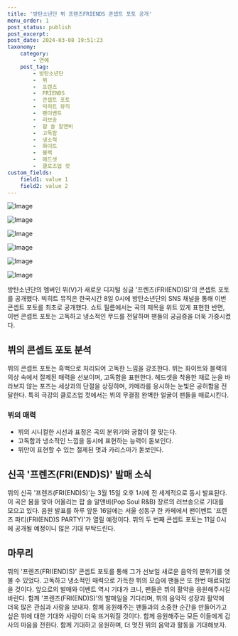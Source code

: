 ```yaml
---
title: '방탄소년단 뷔 프렌즈FRIENDS 콘셉트 포토 공개'
menu_order: 1
post_status: publish
post_excerpt: 
post_date: 2024-03-08 19:51:23
taxonomy:
    category:
        - 연예
    post_tag:
        - 방탄소년단
        -  뷔
        -  프렌즈
        -  FRIENDS
        -  콘셉트 포토
        -  빅히트 뮤직
        -  팬이벤트
        -  러브송
        -  팝 솔 알앤비
        -  고독함
        -  냉소적
        -  화이트
        -  블랙
        -  헤드셋
        -  클로즈업 컷
custom_fields:
    field1: value 1
    field2: value 2
---
```


![Image](https://ssl.pstatic.net/mimgnews/image/009/2024/03/08/0005269166_001_20240308082801012.jpg?type=w540)

![Image](https://mimgnews.pstatic.net/image/009/2024/03/08/0005269166_002_20240308082801058.jpg?type=w540)

![Image](https://ssl.pstatic.net/mimgnews/image/009/2024/03/08/0005269166_003_20240308082801110.jpg?type=w540)

![Image](https://mimgnews.pstatic.net/image/009/2024/03/08/0005269166_004_20240308082801165.jpg?type=w540)

![Image](https://ssl.pstatic.net/mimgnews/image/009/2024/03/08/0005269166_005_20240308082801209.jpg?type=w540)

![Image](https://mimgnews.pstatic.net/image/009/2024/03/08/0005269166_006_20240308082801257.jpg?type=w540)

방탄소년단의 멤버인 뷔(V)가 새로운 디지털 싱글 '프렌즈(FRI(END)S)'의 콘셉트 포토를 공개했다. 빅히트 뮤직은 한국시간 8일 0시에 방탄소년단의 SNS 채널을 통해 이번 콘셉트 포토를 최초로 공개했다. 쇼트 필름에서는 곡의 제목을 위트 있게 표현한 반면, 이번 콘셉트 포토는 고독하고 냉소적인 무드를 전달하며 팬들의 궁금증을 더욱 가중시켰다.
## 뷔의 콘셉트 포토 분석
뷔의 콘셉트 포토는 흑백으로 처리되어 고독한 느낌을 강조한다. 뷔는 화이트와 블랙의 의상 속에서 절제된 매력을 선보이며, 고독함을 표현한다. 헤드셋을 착용한 채로 눈을 바라보지 않는 포즈는 세상과의 단절을 상징하며, 카메라를 응시하는 눈빛은 공허함을 전달한다. 특히 극강의 클로즈업 컷에서는 뷔의 무결점 완벽한 얼굴이 팬들을 매료시킨다. 
### 뷔의 매력
- 뷔의 시니컬한 시선과 표정은 곡의 분위기와 궁합이 잘 맞는다.
- 고독함과 냉소적인 느낌을 동시에 표현하는 능력이 돋보인다.
- 뷔만이 표현할 수 있는 절제된 멋과 카리스마가 돋보인다.
## 신곡 '프렌즈(FRI(END)S)' 발매 소식
뷔의 신곡 '프렌즈(FRI(END)S)'는 3월 15일 오후 1시에 전 세계적으로 동시 발표된다. 이 곡은 봄을 맞아 어울리는 팝 솔 알앤비(Pop Soul R&B) 장르의 러브송으로 기대를 모으고 있다. 음원 발표를 하루 앞둔 16일에는 서울 성동구 한 카페에서 팬이벤트 '프렌즈 파티(FRI(END)S PARTY)'가 열릴 예정이다. 뷔의 두 번째 콘셉트 포토는 11일 0시에 공개될 예정이니 많은 기대 부탁드린다.
## 마무리
뷔의 '프렌즈(FRI(END)S)' 콘셉트 포토를 통해 그가 선보일 새로운 음악의 분위기를 엿볼 수 있었다. 고독하고 냉소적인 매력으로 가득한 뷔의 모습에 팬들은 또 한번 매료되었을 것이다. 앞으로의 발매와 이벤트 역시 기대가 크니, 팬들은 뷔의 활약을 응원해주시길 바란다. 함께 '프렌즈(FRI(END)S)'의 발매일을 기다리며, 뷔의 음악적 성장과 활약에 더욱 많은 관심과 사랑을 보내자. 함께 응원해주는 팬들과의 소중한 순간을 만들어가고 싶은 뷔에 대한 기대와 사랑이 더욱 뜨거워질 것이다. 함께 응원해주는 모든 이들에게 감사의 마음을 전한다. 함께 기대하고 응원하며, 더 멋진 뷔의 음악과 활동을 기대해보자.
